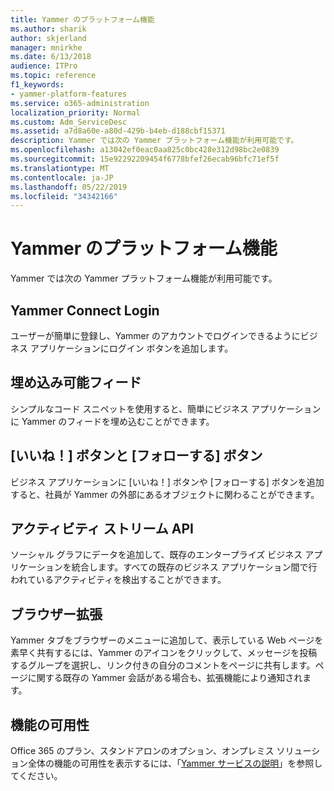 ```yaml
---
title: Yammer のプラットフォーム機能
ms.author: sharik
author: skjerland
manager: mnirkhe
ms.date: 6/13/2018
audience: ITPro
ms.topic: reference
f1_keywords:
- yammer-platform-features
ms.service: o365-administration
localization_priority: Normal
ms.custom: Adm_ServiceDesc
ms.assetid: a7d8a60e-a80d-429b-b4eb-d188cbf15371
description: Yammer では次の Yammer プラットフォーム機能が利用可能です。
ms.openlocfilehash: a13042ef0eac0aa825c0bc428e312d98bc2e0839
ms.sourcegitcommit: 15e92292209454f6778bfef26ecab96bfc71ef5f
ms.translationtype: MT
ms.contentlocale: ja-JP
ms.lasthandoff: 05/22/2019
ms.locfileid: "34342166"
---
```

# <a name="yammer-platform-features"></a>Yammer のプラットフォーム機能

Yammer では次の Yammer プラットフォーム機能が利用可能です。
  
## <a name="yammer-connect-login"></a>Yammer Connect Login
<a name="bkmk_YammerConnectLogin"> </a>

ユーザーが簡単に登録し、Yammer のアカウントでログインできるようにビジネス アプリケーションにログイン ボタンを追加します。
  
## <a name="embeddable-feeds"></a>埋め込み可能フィード
<a name="bkmk_EmbeddableFeeds"> </a>

シンプルなコード スニペットを使用すると、簡単にビジネス アプリケーションに Yammer のフィードを埋め込むことができます。
  
## <a name="like-and-follow-buttons"></a>[いいね！] ボタンと [フォローする] ボタン
<a name="bkmk_LikeAndFollowButtons"> </a>

ビジネス アプリケーションに [いいね！] ボタンや [フォローする] ボタンを追加すると、社員が Yammer の外部にあるオブジェクトに関わることができます。
  
## <a name="activity-stream-api"></a>アクティビティ ストリーム API
<a name="bkmk_ActivityStreamAPI"> </a>

ソーシャル グラフにデータを追加して、既存のエンタープライズ ビジネス アプリケーションを統合します。すべての既存のビジネス アプリケーション間で行われているアクティビティを検出することができます。
  
## <a name="browser-extension"></a>ブラウザー拡張
<a name="bkmk_BrowserExtension"> </a>

Yammer タブをブラウザーのメニューに追加して、表示している Web ページを素早く共有するには、Yammer のアイコンをクリックして、メッセージを投稿するグループを選択し、リンク付きの自分のコメントをページに共有します。ページに関する既存の Yammer 会話がある場合も、拡張機能により通知されます。 
  
## <a name="feature-availability"></a>機能の可用性
<a name="bkmk_BrowserExtension"> </a>

Office 365 のプラン、スタンドアロンのオプション、オンプレミス ソリューション全体の機能の可用性を表示するには、「[Yammer サービスの説明](yammer-service-description.md)」を参照してください。
  

